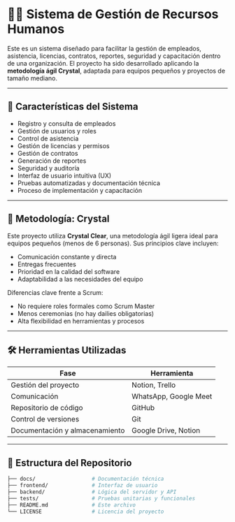 # 🧑‍💼 Sistema de Gestión de Recursos Humanos

Este es un sistema diseñado para facilitar la gestión de empleados, asistencia, licencias, contratos, reportes, seguridad y capacitación dentro de una organización. El proyecto ha sido desarrollado aplicando la **metodología ágil Crystal**, adaptada para equipos pequeños y proyectos de tamaño mediano.

---

## 🚀 Características del Sistema

- Registro y consulta de empleados
- Gestión de usuarios y roles
- Control de asistencia
- Gestión de licencias y permisos
- Gestión de contratos
- Generación de reportes
- Seguridad y auditoría
- Interfaz de usuario intuitiva (UX)
- Pruebas automatizadas y documentación técnica
- Proceso de implementación y capacitación

---

## 📌 Metodología: Crystal

Este proyecto utiliza **Crystal Clear**, una metodología ágil ligera ideal para equipos pequeños (menos de 6 personas). Sus principios clave incluyen:

- Comunicación constante y directa
- Entregas frecuentes
- Prioridad en la calidad del software
- Adaptabilidad a las necesidades del equipo

Diferencias clave frente a Scrum:
- No requiere roles formales como Scrum Master
- Menos ceremonias (no hay dailies obligatorias)
- Alta flexibilidad en herramientas y procesos

---

## 🛠️ Herramientas Utilizadas

| Fase | Herramienta |
|------|-------------|
| Gestión del proyecto | Notion, Trello |
| Comunicación | WhatsApp, Google Meet |
| Repositorio de código | GitHub |
| Control de versiones | Git |
| Documentación y almacenamiento | Google Drive, Notion |

---

## 📂 Estructura del Repositorio

```bash
├── docs/                  # Documentación técnica
├── frontend/              # Interfaz de usuario
├── backend/               # Lógica del servidor y API
├── tests/                 # Pruebas unitarias y funcionales
├── README.md              # Este archivo
└── LICENSE                # Licencia del proyecto
